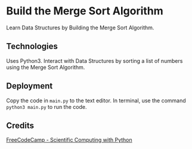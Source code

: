 # Build the Merge Sort Algorithm

Learn Data Structures by Building the Merge Sort Algorithm.

## Technologies

Uses Python3.  Interact with Data Structures by sorting a list of numbers using the Merge Sort Algorithm.

## Deployment

Copy the code in `main.py` to the text editor.  In terminal, use the command `python3 main.py` to run the code.

## Credits

[FreeCodeCamp - Scientific Computing with Python](https://www.freecodecamp.org/learn/scientific-computing-with-python/)
